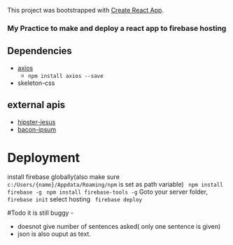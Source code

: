 This project was bootstrapped with [Create React App](https://github.com/facebookincubator/create-react-app).


### My Practice to make and deploy a react app to firebase hosting

## Dependencies
- [axios](https://github.com/axios/axios)
  - ```npm install axios --save```
- skeleton-css 

## external apis
- [hipster-jesus](http://hipsterjesus.com/)
- [bacon-ipsum](https://baconipsum.com/)


# Deployment
install firebase globally(also make sure ``` c:/Users/{name}/Appdata/Roaming/npm ``` is set as path variable)
``` npm install firebase -g```
``` npm install firebase-tools -g```
Goto your server folder, 
``` firebase init```
select hosting
``` firebase deploy```

#Todo
 it is still buggy - 
 - doesnot give number of sentences asked( only one sentence is given)
 - json is also ouput as text.